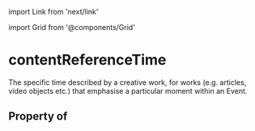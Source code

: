 import Link from 'next/link'
  
import Grid from '@components/Grid'

# contentReferenceTime

The specific time described by a creative work, for works (e.g. articles, video objects etc.) that emphasise a particular moment within an Event.

## Property of



